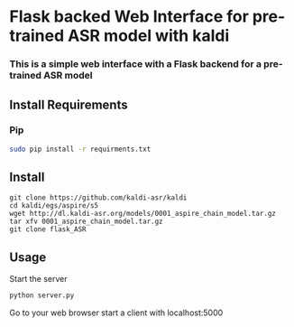 # Flask backed Web Interface for pre-trained ASR model with kaldi
 
### This is a simple web interface with a Flask backend for a pre-trained ASR model
## Install Requirements

### Pip

```bash
sudo pip install -r requirments.txt
```

## Install
~~~
git clone https://github.com/kaldi-asr/kaldi
cd kaldi/egs/aspire/s5
wget http://dl.kaldi-asr.org/models/0001_aspire_chain_model.tar.gz
tar xfv 0001_aspire_chain_model.tar.gz
git clone flask_ASR
~~~
## Usage

Start the server 
```python 
python server.py
```
Go to your web browser start a client with localhost:5000


 
